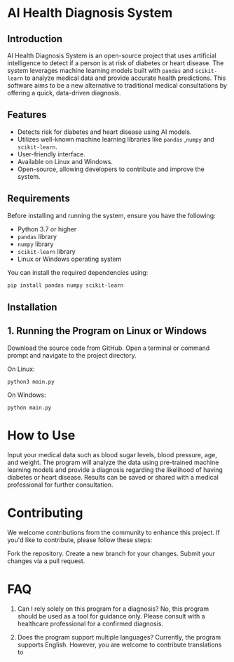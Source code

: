 # AI Health Diagnosis System

## Introduction

AI Health Diagnosis System is an open-source project that uses artificial intelligence to detect if a person is at risk of diabetes or heart disease. The system leverages machine learning models built with `pandas` and `scikit-learn` to analyze medical data and provide accurate health predictions. This software aims to be a new alternative to traditional medical consultations by offering a quick, data-driven diagnosis.

## Features

- Detects risk for diabetes and heart disease using AI models.
- Utilizes well-known machine learning libraries like `pandas` ,`numpy` and `scikit-learn`.
- User-friendly interface.
- Available on Linux and Windows.
- Open-source, allowing developers to contribute and improve the system.

## Requirements

Before installing and running the system, ensure you have the following:

- Python 3.7 or higher
- `pandas` library
- `numpy` library
- `scikit-learn` library
- Linux or Windows operating system

You can install the required dependencies using:

```bash
pip install pandas numpy scikit-learn
```

## Installation
## 1. Running the Program on Linux or Windows
Download the source code from GitHub.
Open a terminal or command prompt and navigate to the project directory.

On Linux:

`python3 main.py`

On Windows:

`python main.py`

# How to Use
Input your medical data such as blood sugar levels, blood pressure, age, and weight.
The program will analyze the data using pre-trained machine learning models and provide a diagnosis regarding the likelihood of having diabetes or heart disease.
Results can be saved or shared with a medical professional for further consultation.
# Contributing
We welcome contributions from the community to enhance this project. If you'd like to contribute, please follow these steps:

Fork the repository.
Create a new branch for your changes.
Submit your changes via a pull request.
# FAQ
1. Can I rely solely on this program for a diagnosis?
No, this program should be used as a tool for guidance only. Please consult with a healthcare professional for a confirmed diagnosis.

2. Does the program support multiple languages?
Currently, the program supports English. However, you are welcome to contribute translations to 
